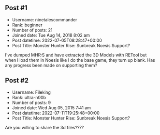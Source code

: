 ## Post #1
- Username: ninetalescommander
- Rank: beginner
- Number of posts: 21
- Joined date: Tue Aug 14, 2018 8:02 am
- Post datetime: 2022-07-05T08:28:47+00:00
- Post Title: Monster Hunter Rise: Sunbreak Noesis Support?

I've dumped MHR:S and have extracted the 3D Models with RETool but when I load them in Noesis like I do the base game, they turn up blank.
Has any progress been made on supporting them?
## Post #2
- Username: Fileking
- Rank: ultra-n00b
- Number of posts: 9
- Joined date: Wed Aug 05, 2015 7:41 am
- Post datetime: 2022-07-11T19:25:48+00:00
- Post Title: Monster Hunter Rise: Sunbreak Noesis Support?

Are you  willing to share the 3d  files????
